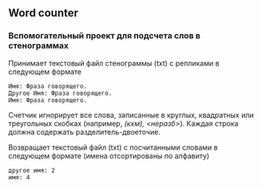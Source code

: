 ## Word counter
### Вспомогательный проект для подсчета слов в стенограммах

Принимает текстовый файл стенограммы (txt) с репликами в следующем формате 
```
Имя: Фраза говорящего.
Другое Имя: Фраза говорящего.
Имя: Фраза говорящего.
```

Счетчик игнорирует все слова, записанные в круглых, квадратных или треугольных скобках (например, _(кхм), <неразб>_).
Каждая строка должна содержать разделитель-двоеточие.

Возвращает текстовый файл (txt) с посчитанными словами в следующем формате (имена отсортированы по алфавиту)
```
другое имя: 2
имя: 4
```
